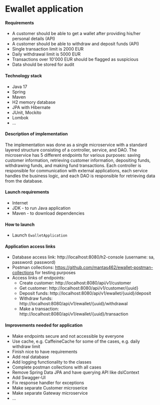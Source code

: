 # Ewallet application

#### Requirements

- A customer should be able to get a wallet after providing his/her personal details (API)
- A customer should be able to withdraw and deposit funds (API)
- Single transaction limit is 2000 EUR
- Daily withdrawal limit is 5000 EUR
- Transactions over 10'000 EUR should be flagged as suspicious
- Data should be stored for audit

#### Technology stack

- Java 17
- Spring
- Maven 
- H2 memory database
- JPA with Hibernate
- JUnit, Mockito
- Lombok
- ...


#### Description of implementation

The implementation was done as a single microservice with a standard layered structure consisting of a controller, service, and DAO. The microservice has 5 different endpoints for various purposes: saving customer information, retrieving customer information, depositing funds, withdrawing funds, and making fund transactions. Each controller is responsible for communication with external applications, each service handles the business logic, and each DAO is responsible for retrieving data from the database.

#### Launch requirements

- Internet
- JDK - to run Java application
- Maven - to download dependencies

#### How to launch

- Launch `EwalletApplication`

#### Application access links

- Database access link: http://localhost:8080/h2-console (username: sa, password: password)
- Postman collections: https://github.com/mantas462/ewallet-postman-collections for testing purposes
- Access links of endpoints:
  - Create customer: http://localhost:8080/api/v1/customer
  - Get customer: http://localhost:8080/api/v1/customer/{uuid}
  - Deposit funds: http://localhost:8080/api/v1/ewallet/{uuid}/deposit
  - Withdraw funds: http://localhost:8080/api/v1/ewallet/{uuid}/withdrawal
  - Make a transaction: http://localhost:8080/api/v1/ewallet/{uuid}/transaction

#### Improvements needed for application

- Make endpoints secure and not accessible by everyone
- Use cache, e.g. CaffeineCache for some of the cases, e.g. daily withdraw limit
- Finish nice to have requirements
- Add real database
- Add logging functionality to the classes
- Complete postman collections with all cases
- Remove Spring Data JPA and have querying API like dslContext
- Add Swagger-UI
- Fix response handler for exceptions
- Make separate Customer microserice
- Make separate Gateway microservice
- ...
